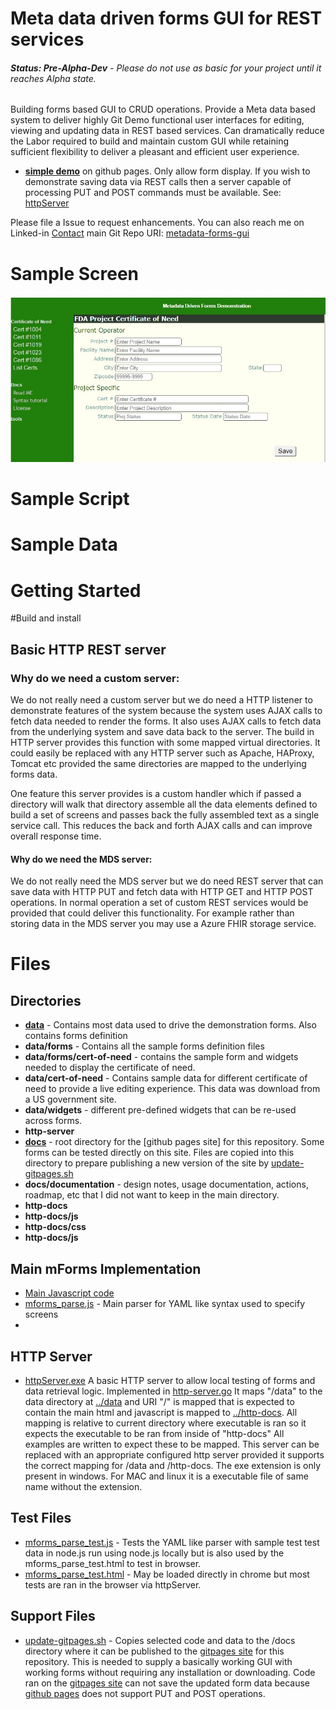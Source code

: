# 
# Meta data driven forms GUI for REST services
###### ***Status: Pre-Alpha-Dev** - Please do not use as basic for your project until it reaches Alpha state.*    

Building forms based GUI to CRUD operations.  Provide a Meta data based system to deliver highly Git Demo functional user interfaces for editing, viewing and updating data in REST based services.   Can dramatically reduce the Labor required to build and maintain custom GUI while retaining sufficient flexibility to deliver a pleasant and efficient user experience.  

* **[simple demo]( https://joeatbayes.github.io/metadata-forms-gui/)** on github pages.  Only allow form display.   If you wish to demonstrate saving data via REST calls then a server capable of processing PUT and POST commands must be available.  See: [httpServer](httpServer)

Please file a Issue to request enhancements.  You can also reach me on Linked-in [Contact](https://www.linkedin.com/in/joe-ellsworth-68222/)   main Git Repo URI:   [metadata-forms-gui](https://github.com/joeatbayes/metadata-forms-gui) 

# Sample Screen

![Sample Screen for FDA Project Certificate Of Need](docs/documentation/samples/fda-cert-of-need.jpg)

# Sample Script

# Sample Data

# Getting Started

#Build and install

## Basic HTTP REST server

### Why do we need a custom server:

We do not really need a custom server but we do need a HTTP listener to demonstrate features of the system because the system uses AJAX calls to fetch data needed to render the forms.  It also uses AJAX calls to fetch data from the underlying system and save data back to the server.  The build in HTTP server provides this function with some mapped virtual directories.  It could easily be replaced with any HTTP server such as Apache,  HAProxy,  Tomcat etc provided the same directories are mapped to the underlying forms data.

One feature this server provides is a custom handler which if passed a directory will walk that directory assemble all the data elements defined to build a set of screens and passes back the fully assembled text as a single service call.  This reduces the back and forth AJAX calls and can improve overall response time. 

#### Why do we need the MDS server:

We do not really need the MDS server but we do need REST server that can save data with HTTP PUT and fetch data with HTTP GET and HTTP POST operations.     In normal operation a set of custom REST services would be provided that could deliver this functionality.  For example rather than storing data in the MDS server you may use a Azure FHIR storage service.



# Files

## Directories 

* **[data](data)** - Contains most data used to drive the demonstration forms.  Also contains forms definition
* **data/forms** - Contains all the sample forms definition files 
* **data/forms/cert-of-need** - contains the sample form and widgets needed to display the certificate of need.
* **data/cert-of-need** - Contains sample data for different certificate of need to provide a live editing experience.  This data was download from a US government site.
* **data/widgets** - different pre-defined widgets that can be re-used across forms. 
* **http-server**
* **[docs](docs)** - root directory for the [github pages site] for this repository.  Some forms can be tested directly on this site.  Files are copied into this directory to prepare publishing a new version of the site by [update-gitpages.sh](update-gitpages.sh)
* **docs/documentation** - design notes,  usage documentation,  actions, roadmap, etc that I did not want to keep in the main directory.
* **http-docs**
* **http-docs/js**
* **http-docs/css**
* **http-docs/js**

## Main mForms Implementation

* [Main Javascript code](http-docs/js)
* [mforms_parse.js](http-docs/js/mforms_parse.js) - Main parser for YAML like syntax used to specify screens
* 



## HTTP Server

* [httpServer.exe](http-server/http-server.exe) A basic HTTP server to allow local testing of forms and data retrieval logic.   Implemented in  [http-server.go](httpSever/http-server.go)  It maps "/data" to the data directory at [../data](data/) and URI "/" is mapped that is expected to contain the main html and javascript is mapped to [../http-docs](http-docs).   All mapping is relative to current directory where executable is ran so it expects the executable to be ran from inside of "http-docs" All examples are written to expect these to be mapped.  This server can be replaced with an appropriate configured http server provided it supports the correct mapping for /data and /http-docs.  The exe extension is only present in windows.  For MAC and linux it is a executable file of same name without the extension.

## Test Files



* [mforms_parse_test.js](http-docs/js/mforms_parse_test.js) - Tests the YAML like parser with sample test test data in node.js run using node.js locally but is also used by the mforms_parse_test.html to test in browser.
* [mforms_parse_test.html](http-docs/js/mforms_parse_test.html) - May be loaded directly in chrome but most tests are ran in the browser via httpServer.



## Support Files

* [update-gitpages.sh](update-gitpages.sh) - Copies selected code and data to the /docs directory where it can be published to the [gitpages site](https://joeatbayes.github.io/metadata-forms-gui/) for this repository.  This is needed to supply a basically working GUI with working forms without requiring any installation or downloading.    Code ran on the [gitpages site](https://joeatbayes.github.io/metadata-forms-gui/) can not save the updated form data because [github pages](https://help.github.com/en/github/working-with-github-pages/about-github-pages) does not support PUT and POST operations.





